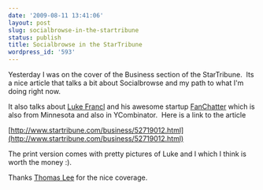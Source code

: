 ```yaml
---
date: '2009-08-11 13:41:06'
layout: post
slug: socialbrowse-in-the-startribune
status: publish
title: Socialbrowse in the StarTribune
wordpress_id: '593'
---
```


Yesterday I was on the cover of the Business section of the StarTribune.  Its a nice article that talks a bit about Socialbrowse and my path to what I'm doing right now.

It also talks about [Luke Francl](http://luke.francl.org/) and his awesome startup [FanChatter](http://fanchatter.com) which is also from Minnesota and also in YCombinator.  Here is a link to the article

[http://www.startribune.com/business/52719012.html](http://www.startribune.com/business/52719012.html)

The print version comes with pretty pictures of Luke and I which I think is worth the money :).

Thanks [Thomas Lee](http://www.startribune.com/bios/10645266.html) for the nice coverage.
